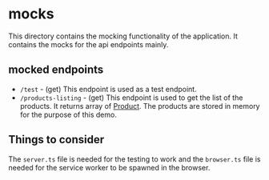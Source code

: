 # mocks

This directory contains the mocking functionality of the application. It contains the mocks for the api endpoints mainly.

## mocked endpoints

- `/test` - (get) This endpoint is used as a test endpoint.
- `/products-listing` - (get) This endpoint is used to get the list of the products. It returns array of [Product](/src/types/Product.ts). The products are stored in memory for the purpose of this demo.

## Things to consider

The `server.ts` file is needed for the testing to work and the `browser.ts` file is needed for the service worker to be spawned in the browser.
